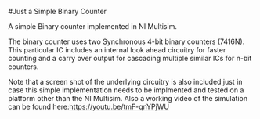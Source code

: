 #Just a Simple Binary Counter

A simple Binary counter implemented in NI Multisim.

The binary counter uses two Synchronous 4-bit binary counters (7416N). This particular IC includes an internal look ahead circuitry for faster counting and a carry over output for cascading multiple similar ICs for n-bit counters.

Note that a screen shot of the underlying circuitry is also included just in case this simple implementation needs to be implmented and tested on a platform other than the NI Multisim. Also a working video of the simulation can be found here:https://youtu.be/tmF-qnYPjWU  


